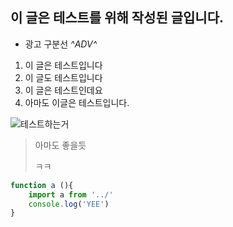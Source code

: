 ## 이 글은 테스트를 위해 작성된 글입니다.


- 광고 구분선
*^*ADV*^*

1. 이 글은 테스트입니다
2. 이 글도 테스트입니다
3. 이 글은 테스트인데요
4. 아마도 이글은 테스트입니다.

<img src="/img/test.png" alt="테스트하는거" class="pointer">


> 아마도 좋을듯
>
> ㅋㅋ

``` js prettyprint-js
function a (){
    import a from '../'
    console.log('YEE')
}

```